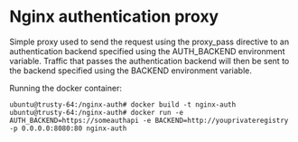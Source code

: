 Nginx authentication proxy
==========================

Simple proxy used to send the request using the proxy_pass directive to an authentication backend specified using the AUTH_BACKEND environment variable. Traffic that passes the authentication backend will then be sent to the backend specified using the BACKEND environment variable.

Running the docker container:
```
ubuntu@trusty-64:/nginx-auth# docker build -t nginx-auth
ubuntu@trusty-64:/nginx-auth# docker run -e AUTH_BACKEND=https://someauthapi -e BACKEND=http://youprivateregistry -p 0.0.0.0:8080:80 nginx-auth
```
